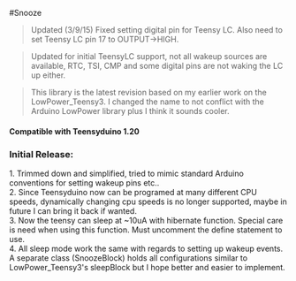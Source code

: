 #Snooze
>Updated (3/9/15) Fixed setting digital pin for Teensy LC. Also need to set Teensy LC pin 17 to OUTPUT->HIGH.

>Updated for initial TeensyLC support, not all wakeup sources are available, RTC, TSI, CMP and some digital pins are not waking the LC up either.

>This library is the latest revision based on my earlier work on the LowPower_Teensy3. I changed the name to not conflict with the Arduino LowPower library plus I think it sounds cooler.

<h4>Compatible with Teensyduino 1.20</h4> 

<h3>Initial Release:</h3>
1.  Trimmed down and simplified, tried to mimic standard Arduino conventions for setting wakeup pins etc..<br>
2.  Since Teensyduino now can be programed at many different CPU speeds, dynamically changing cpu speeds is no longer supported, maybe in future I can bring it back if wanted.<br>
3.  Now the teensy can sleep at ~10uA with hibernate function. Special care is need when using this function. Must uncomment the define statement to use.<br>
4.  All sleep mode work the same with regards to setting up wakeup events. A separate class (SnoozeBlock) holds all configurations similar to LowPower_Teensy3's sleepBlock but I hope better and easier to implement.<br>


